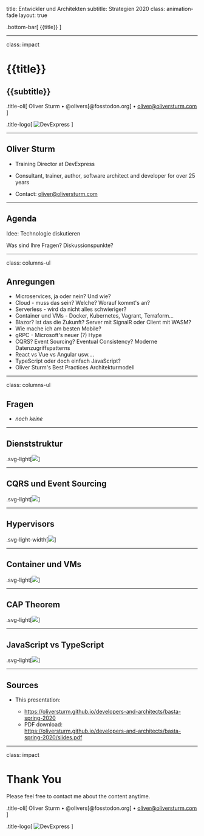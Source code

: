 title: Entwickler und Architekten
subtitle: Strategien 2020
class: animation-fade
layout: true

<!-- This slide will serve as the base layout for all your slides -->

.bottom-bar[
{{title}}
]

---

class: impact

# {{title}}

## {{subtitle}}

.title-oli[
Oliver Sturm &bull; @olivers[@fosstodon.org] &bull; oliver@oliversturm.com
]

.title-logo[
<img src="template/devexpress.png" id="devexpress" alt="DevExpress">
]

---

## Oliver Sturm

- Training Director at DevExpress
- Consultant, trainer, author, software architect and developer for over 25 years

- Contact: oliver@oliversturm.com

---

## Agenda

Idee: Technologie diskutieren

Was sind Ihre Fragen? Diskussionspunkte?

---

class: columns-ul

## Anregungen

- Microservices, ja oder nein? Und wie?
- Cloud - muss das sein? Welche? Worauf kommt's an?
- Serverless - wird da nicht alles schwieriger?
- Container und VMs - Docker, Kubernetes, Vagrant, Terraform...
- Blazor? Ist das die Zukunft? Server mit SignalR oder Client mit WASM?
- Wie mache ich am besten Mobile?
- gRPC - Microsoft's neuer (?) Hype
- CQRS? Event Sourcing? Eventual Consistency? Moderne Datenzugriffspatterns
- React vs Vue vs Angular usw....
- TypeScript oder doch einfach JavaScript?
- Oliver Sturm's Best Practices Architekturmodell

---

class: columns-ul

## Fragen

- _noch keine_

---

## Dienststruktur

.svg-light[![](microservices-logical.svg)]

---

## CQRS und Event Sourcing

.svg-light[![](crqs-es.svg)]

---

## Hypervisors

.svg-light-width[![](hypervisors.svg)]

---

## Container und VMs

.svg-light[![](containers-and-vms.svg)]

---

## CAP Theorem

.svg-light[![](cap-theorem.svg)]

---

## JavaScript vs TypeScript

.svg-light[![](static-types.svg)]

---

## Sources

- This presentation:

  - https://oliversturm.github.io/developers-and-architects/basta-spring-2020
  - PDF download: <br>https://oliversturm.github.io/developers-and-architects/basta-spring-2020/slides.pdf

---

class: impact

# Thank You

Please feel free to contact me about the content anytime.

.title-oli[
Oliver Sturm &bull; @olivers[@fosstodon.org] &bull; oliver@oliversturm.com
]

.title-logo[
<img src="template/devexpress.png" id="devexpress" alt="DevExpress">
]
